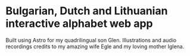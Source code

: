 # Bulgarian, Dutch and Lithuanian interactive alphabet web app

Built using Astro for my quadrilingual son Glen.
Illustrations and audio recordings credits to my amazing wife Egle and my loving mother Iglena.